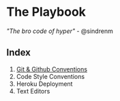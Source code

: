 # The Playbook

*"The bro code of hyper"* - @sindrenm

## Index

1. [Git & Github Conventions](https://github.com/hyperoslo/playbook/blob/master/GIT_AND_GITHUB.md)
2. Code Style Conventions
3. Heroku Deployment
4. Text Editors

